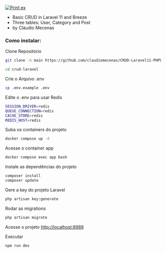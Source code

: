 
[![Print ex](https://penseon.com.br/github/CRUD-Laravel11-PHP8/crud.png)](https://penseon.com.br/github/CRUD-Laravel11-PHP8/crud.png)  

- Basic CRUD in Laravel 11 and Breeze
- Three tables: User, Category and Post
- by Cláudio Mecenas

### Como instalar:
Clone Repositório
```sh
git clone -b main https://github.com/claudiomecenas/CRUD-Laravel11-PHP8.git crud-laravel
```
```sh
cd crud-laravel
```

Crie o Arquivo .env
```sh
cp .env.example .env
```

Edite o .env para usar Redis
```sh
SESSION_DRIVER=redis
QUEUE_CONNECTION=redis  
CACHE_STORE=redis  
REDIS_HOST=redis  
```

Suba os containers do projeto
```sh
docker compose up -d
```

Acesse o container app
```sh
docker compose exec app bash
```


Instale as dependências do projeto
```sh
composer install
composer update
```

Gere a key do projeto Laravel
```sh
php artisan key:generate
```

Rodar as migrations
```sh
php artisan migrate
```

Acesse o projeto
[http://localhost:8989](http://localhost:8989)

Executar
```sh
npm run dev
```
